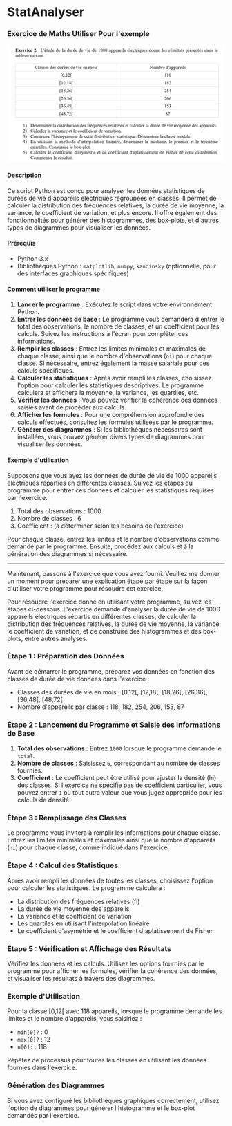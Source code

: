 # StatAnalyser

### Exercice de Maths Utiliser Pour l'exemple

![ExerciceMaths](images/Maths.png)

#### Description
Ce script Python est conçu pour analyser les données statistiques de durées de vie d'appareils électriques regroupées en classes. Il permet de calculer la distribution des fréquences relatives, la durée de vie moyenne, la variance, le coefficient de variation, et plus encore. Il offre également des fonctionnalités pour générer des histogrammes, des box-plots, et d'autres types de diagrammes pour visualiser les données.

#### Prérequis
- Python 3.x
- Bibliothèques Python : `matplotlib`, `numpy`, `kandinsky` (optionnelle, pour des interfaces graphiques spécifiques)

#### Comment utiliser le programme
1. **Lancer le programme** : Exécutez le script dans votre environnement Python.
2. **Entrer les données de base** : Le programme vous demandera d'entrer le total des observations, le nombre de classes, et un coefficient pour les calculs. Suivez les instructions à l'écran pour compléter ces informations.
3. **Remplir les classes** : Entrez les limites minimales et maximales de chaque classe, ainsi que le nombre d'observations (`ni`) pour chaque classe. Si nécessaire, entrez également la masse salariale pour des calculs spécifiques.
4. **Calculer les statistiques** : Après avoir rempli les classes, choisissez l'option pour calculer les statistiques descriptives. Le programme calculera et affichera la moyenne, la variance, les quartiles, etc.
5. **Vérifier les données** : Vous pouvez vérifier la cohérence des données saisies avant de procéder aux calculs.
6. **Afficher les formules** : Pour une compréhension approfondie des calculs effectués, consultez les formules utilisées par le programme.
7. **Générer des diagrammes** : Si les bibliothèques nécessaires sont installées, vous pouvez générer divers types de diagrammes pour visualiser les données.

#### Exemple d'utilisation
Supposons que vous ayez les données de durée de vie de 1000 appareils électriques réparties en différentes classes. Suivez les étapes du programme pour entrer ces données et calculer les statistiques requises par l'exercice.

1. Total des observations : 1000
2. Nombre de classes : 6
3. Coefficient : (à déterminer selon les besoins de l'exercice)

Pour chaque classe, entrez les limites et le nombre d'observations comme demandé par le programme. Ensuite, procédez aux calculs et à la génération des diagrammes si nécessaire.

---

Maintenant, passons à l'exercice que vous avez fourni. Veuillez me donner un moment pour préparer une explication étape par étape sur la façon d'utiliser votre programme pour résoudre cet exercice.

Pour résoudre l'exercice donné en utilisant votre programme, suivez les étapes ci-dessous. L'exercice demande d'analyser la durée de vie de 1000 appareils électriques répartis en différentes classes, de calculer la distribution des fréquences relatives, la durée de vie moyenne, la variance, le coefficient de variation, et de construire des histogrammes et des box-plots, entre autres analyses.

### Étape 1 : Préparation des Données
Avant de démarrer le programme, préparez vos données en fonction des classes de durée de vie données dans l'exercice :

- Classes des durées de vie en mois : [0,12[, [12,18[, [18,26[, [26,36[, [36,48[, [48,72[
- Nombre d'appareils par classe : 118, 182, 254, 206, 153, 87

### Étape 2 : Lancement du Programme et Saisie des Informations de Base
1. **Total des observations** : Entrez `1000` lorsque le programme demande le `total`.
2. **Nombre de classes** : Saisissez `6`, correspondant au nombre de classes fournies.
3. **Coefficient** : Le coefficient peut être utilisé pour ajuster la densité (hi) des classes. Si l'exercice ne spécifie pas de coefficient particulier, vous pouvez entrer `1` ou tout autre valeur que vous jugez appropriée pour les calculs de densité.

### Étape 3 : Remplissage des Classes
Le programme vous invitera à remplir les informations pour chaque classe. Entrez les limites minimales et maximales ainsi que le nombre d'appareils (`ni`) pour chaque classe, comme indiqué dans l'exercice.

### Étape 4 : Calcul des Statistiques
Après avoir rempli les données de toutes les classes, choisissez l'option pour calculer les statistiques. Le programme calculera :

- La distribution des fréquences relatives (fi)
- La durée de vie moyenne des appareils
- La variance et le coefficient de variation
- Les quartiles en utilisant l'interpolation linéaire
- Le coefficient d'asymétrie et le coefficient d'aplatissement de Fisher

### Étape 5 : Vérification et Affichage des Résultats
Vérifiez les données et les calculs. Utilisez les options fournies par le programme pour afficher les formules, vérifier la cohérence des données, et visualiser les résultats à travers des diagrammes.

### Exemple d'Utilisation
Pour la classe [0,12[ avec 118 appareils, lorsque le programme demande les limites et le nombre d'appareils, vous saisiriez :

- `min[0]?` : 0
- `max[0]?` : 12
- `n[0]:` : 118

Répétez ce processus pour toutes les classes en utilisant les données fournies dans l'exercice.

### Génération des Diagrammes
Si vous avez configuré les bibliothèques graphiques correctement, utilisez l'option de diagrammes pour générer l'histogramme et le box-plot demandés par l'exercice.